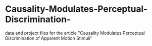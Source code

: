 # Causality-Modulates-Perceptual-Discrimination-
data and project files for the article "Causality Modulates Perceptual Discrimination of Apparent Motion Stimuli"
